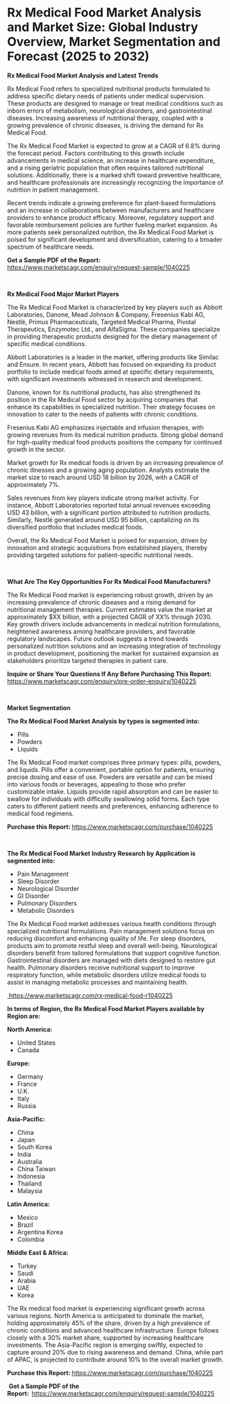 <p><h1>Rx Medical Food Market Analysis and Market Size: Global Industry Overview, Market Segmentation and Forecast (2025 to 2032)</h1></p><p><strong>Rx Medical Food Market Analysis and Latest Trends</strong></p>
<p><p>Rx Medical Food refers to specialized nutritional products formulated to address specific dietary needs of patients under medical supervision. These products are designed to manage or treat medical conditions such as inborn errors of metabolism, neurological disorders, and gastrointestinal diseases. Increasing awareness of nutritional therapy, coupled with a growing prevalence of chronic diseases, is driving the demand for Rx Medical Food.</p><p>The Rx Medical Food Market is expected to grow at a CAGR of 6.8% during the forecast period. Factors contributing to this growth include advancements in medical science, an increase in healthcare expenditure, and a rising geriatric population that often requires tailored nutritional solutions. Additionally, there is a marked shift toward preventive healthcare, and healthcare professionals are increasingly recognizing the importance of nutrition in patient management.</p><p>Recent trends indicate a growing preference for plant-based formulations and an increase in collaborations between manufacturers and healthcare providers to enhance product efficacy. Moreover, regulatory support and favorable reimbursement policies are further fueling market expansion. As more patients seek personalized nutrition, the Rx Medical Food Market is poised for significant development and diversification, catering to a broader spectrum of healthcare needs.</p></p>
<p><strong>Get a Sample PDF of the Report:&nbsp;</strong> <a href="https://www.marketscagr.com/enquiry/request-sample/1040225?utm_campaign=2650&utm_medium=2&utm_source=Github&utm_content=ia&utm_term=19042025&utm_id=rx-medical-food">https://www.marketscagr.com/enquiry/request-sample/1040225</a></p>
<p>&nbsp;</p>
<p><strong>Rx Medical Food Major Market Players</strong></p>
<p><p>The Rx Medical Food Market is characterized by key players such as Abbott Laboratories, Danone, Mead Johnson & Company, Fresenius Kabi AG, Nestlé, Primus Pharmaceuticals, Targeted Medical Pharma, Pivotal Therapeutics, Enzymotec Ltd., and AlfaSigma. These companies specialize in providing therapeutic products designed for the dietary management of specific medical conditions.</p><p>Abbott Laboratories is a leader in the market, offering products like Similac and Ensure. In recent years, Abbott has focused on expanding its product portfolio to include medical foods aimed at specific dietary requirements, with significant investments witnessed in research and development.</p><p>Danone, known for its nutritional products, has also strengthened its position in the Rx Medical Food sector by acquiring companies that enhance its capabilities in specialized nutrition. Their strategy focuses on innovation to cater to the needs of patients with chronic conditions.</p><p>Fresenius Kabi AG emphasizes injectable and infusion therapies, with growing revenues from its medical nutrition products. Strong global demand for high-quality medical food products positions the company for continued growth in the sector.</p><p>Market growth for Rx medical foods is driven by an increasing prevalence of chronic illnesses and a growing aging population. Analysts estimate the market size to reach around USD 18 billion by 2026, with a CAGR of approximately 7%.</p><p>Sales revenues from key players indicate strong market activity. For instance, Abbott Laboratories reported total annual revenues exceeding USD 43 billion, with a significant portion attributed to nutrition products. Similarly, Nestlé generated around USD 95 billion, capitalizing on its diversified portfolio that includes medical foods.</p><p>Overall, the Rx Medical Food Market is poised for expansion, driven by innovation and strategic acquisitions from established players, thereby providing targeted solutions for patient-specific nutritional needs.</p></p>
<p>&nbsp;</p>
<p><strong>What Are The Key Opportunities For Rx Medical Food Manufacturers?</strong></p>
<p><p>The Rx Medical Food market is experiencing robust growth, driven by an increasing prevalence of chronic diseases and a rising demand for nutritional management therapies. Current estimates value the market at approximately $XX billion, with a projected CAGR of XX% through 2030. Key growth drivers include advancements in medical nutrition formulations, heightened awareness among healthcare providers, and favorable regulatory landscapes. Future outlook suggests a trend towards personalized nutrition solutions and an increasing integration of technology in product development, positioning the market for sustained expansion as stakeholders prioritize targeted therapies in patient care.</p></p>
<p><strong>Inquire or Share Your Questions If Any Before Purchasing This Report:</strong> <a href="https://www.marketscagr.com/enquiry/pre-order-enquiry/1040225?utm_campaign=2650&utm_medium=2&utm_source=Github&utm_content=ia&utm_term=19042025&utm_id=rx-medical-food">https://www.marketscagr.com/enquiry/pre-order-enquiry/1040225</a></p>
<p>&nbsp;</p>
<p><strong>Market Segmentation</strong></p>
<p><strong>The Rx Medical Food Market Analysis by types is segmented into:</strong></p>
<p><ul><li>Pills</li><li>Powders</li><li>Liquids</li></ul></p>
<p><p>The Rx Medical Food market comprises three primary types: pills, powders, and liquids. Pills offer a convenient, portable option for patients, ensuring precise dosing and ease of use. Powders are versatile and can be mixed into various foods or beverages, appealing to those who prefer customizable intake. Liquids provide rapid absorption and can be easier to swallow for individuals with difficulty swallowing solid forms. Each type caters to different patient needs and preferences, enhancing adherence to medical food regimens.</p></p>
<p><strong>Purchase this Report:&nbsp;</strong><a href="https://www.marketscagr.com/purchase/1040225?utm_campaign=2650&utm_medium=2&utm_source=Github&utm_content=ia&utm_term=19042025&utm_id=rx-medical-food">https://www.marketscagr.com/purchase/1040225</a></p>
<p>&nbsp;</p>
<p><strong>The Rx Medical Food Market Industry Research by Application is segmented into:</strong></p>
<p><ul><li>Pain Management</li><li>Sleep Disorder</li><li>Neurological Disorder</li><li>GI Disorder</li><li>Pulmonary Disorders</li><li>Metabolic Disorders</li></ul></p>
<p><p>The Rx Medical Food market addresses various health conditions through specialized nutritional formulations. Pain management solutions focus on reducing discomfort and enhancing quality of life. For sleep disorders, products aim to promote restful sleep and overall well-being. Neurological disorders benefit from tailored formulations that support cognitive function. Gastrointestinal disorders are managed with diets designed to restore gut health. Pulmonary disorders receive nutritional support to improve respiratory function, while metabolic disorders utilize medical foods to assist in managing metabolic processes and maintaining health.</p></p>
<p><a href="https://www.marketscagr.com/rx-medical-food-r1040225?utm_campaign=2650&utm_medium=2&utm_source=Github&utm_content=ia&utm_term=19042025&utm_id=rx-medical-food">&nbsp;https://www.marketscagr.com/rx-medical-food-r1040225</a></p>
<p><strong>In terms of Region, the Rx Medical Food Market Players available by Region are:</strong></p>
<p>
    <p> <strong> North America: </strong>
        <ul>
            <li>United States</li>
            <li>Canada</li>
        </ul>
        </p> 
    <p> <strong> Europe: </strong>
        <ul>
            <li>Germany</li>
            <li>France</li>
            <li>U.K.</li>
            <li>Italy</li>
            <li>Russia</li>
        </ul>
        </p> 
    <p> <strong> Asia-Pacific: </strong>
        <ul>
            <li>China</li>
            <li>Japan</li>
            <li>South Korea</li>
            <li>India</li>
            <li>Australia</li>
            <li>China Taiwan</li>
            <li>Indonesia</li>
            <li>Thailand</li>
            <li>Malaysia</li>
        </ul>
        </p> 
    <p> <strong> Latin America: </strong>
        <ul>
            <li>Mexico</li>
            <li>Brazil</li>
            <li>Argentina Korea</li>
            <li>Colombia</li>
        </ul>
        </p> 
    <p> <strong> Middle East & Africa: </strong>
        <ul>
            <li>Turkey</li>
            <li>Saudi</li>
            <li>Arabia</li>
            <li>UAE</li>
            <li>Korea</li>
        </ul>
    </p>
    </p>
<p><p>The Rx medical food market is experiencing significant growth across various regions. North America is anticipated to dominate the market, holding approximately 45% of the share, driven by a high prevalence of chronic conditions and advanced healthcare infrastructure. Europe follows closely with a 30% market share, supported by increasing healthcare investments. The Asia-Pacific region is emerging swiftly, expected to capture around 20% due to rising awareness and demand. China, while part of APAC, is projected to contribute around 10% to the overall market growth.</p></p>
<p><strong>Purchase this Report: </strong><a href="https://www.marketscagr.com/purchase/1040225?utm_campaign=2650&utm_medium=2&utm_source=Github&utm_content=ia&utm_term=19042025&utm_id=rx-medical-food">https://www.marketscagr.com/purchase/1040225</a></p>
<p>&nbsp;<strong>Get a Sample PDF of the Report:&nbsp;&nbsp;</strong><a href="https://www.marketscagr.com/enquiry/request-sample/1040225?utm_campaign=2650&utm_medium=2&utm_source=Github&utm_content=ia&utm_term=19042025&utm_id=rx-medical-food">https://www.marketscagr.com/enquiry/request-sample/1040225</a></p>
<p><strong></strong></p>
<p><p></p><p></p><p></p></p>